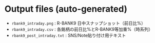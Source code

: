 # Output files (auto-generated)

- `rbank9_intraday.png` : R-BANK9 日中スナップショット（前日比%）
- `rbank9_intraday.csv` : 各銘柄の前日比%とR-BANK9等加重%（時系列）
- `rbank9_post_intraday.txt` : SNS/Note貼り付け用テキスト
